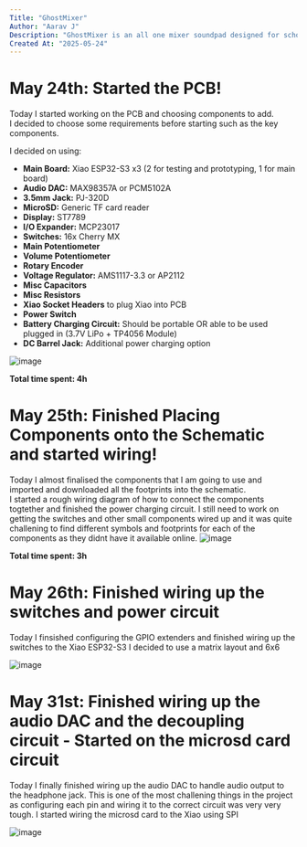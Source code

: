 ```yaml
---
Title: "GhostMixer"
Author: "Aarav J"
Description: "GhostMixer is an all one mixer soundpad designed for schools or hobbiest to produce sounds with ease"
Created At: "2025-05-24"
---
```

# May 24th: Started the PCB!

Today I started working on the PCB and choosing components to add.  
I decided to choose some requirements before starting such as the key components.

I decided on using:

- **Main Board:** Xiao ESP32-S3 x3 (2 for testing and prototyping, 1 for main board)  
- **Audio DAC:** MAX98357A or PCM5102A  
- **3.5mm Jack:** PJ-320D  
- **MicroSD:** Generic TF card reader  
- **Display:** ST7789  
- **I/O Expander:** MCP23017  
- **Switches:** 16x Cherry MX  
- **Main Potentiometer**  
- **Volume Potentiometer**  
- **Rotary Encoder**  
- **Voltage Regulator:** AMS1117-3.3 or AP2112  
- **Misc Capacitors**  
- **Misc Resistors**  
- **Xiao Socket Headers** to plug Xiao into PCB  
- **Power Switch**  
- **Battery Charging Circuit:** Should be portable OR able to be used plugged in (3.7V LiPo + TP4056 Module)  
- **DC Barrel Jack:** Additional power charging option  



![image](https://github.com/user-attachments/assets/83220eb4-dc40-49c7-9eeb-96cb6ee08e02)


**Total time spent: 4h**




# May 25th: Finished Placing Components onto the Schematic and started wiring!

Today I almost finalised the components that I am going to use and imported and downloaded all the footprints into the schematic.  
I started a rough wiring diagram of  how to connect the components togtether and finished the power charging circuit.
I still need to work on getting the switches and other small components wired up and it was quite challening to find different symbols and footprints for each of the components as they didnt have it available online.
![image](https://github.com/user-attachments/assets/2682cd43-e33b-4f3a-8980-5f28084912ab)

**Total time spent: 3h**


# May 26th: Finished wiring up the switches and power circuit

Today I finsished configuring the GPIO extenders and finished wiring up the switches to the Xiao ESP32-S3
I decided to use a matrix layout and 6x6

<img alt="image" src="https://github.com/user-attachments/assets/d60dc6f6-f78f-4e10-acaf-e83a9f994be1" />


# May 31st: Finished wiring up the audio DAC and the decoupling circuit - Started on the microsd card circuit

Today I finally finished wiring up the audio DAC to handle audio output to the headphone jack. This is one of the most challening things in the project as configuring each pin and wiring it to the correct circuit was very very tough. I started wiring the microsd card to the Xiao using SPI

![image](https://github.com/user-attachments/assets/4a86f23d-18b5-43f7-b395-b38d92c1aad7)
